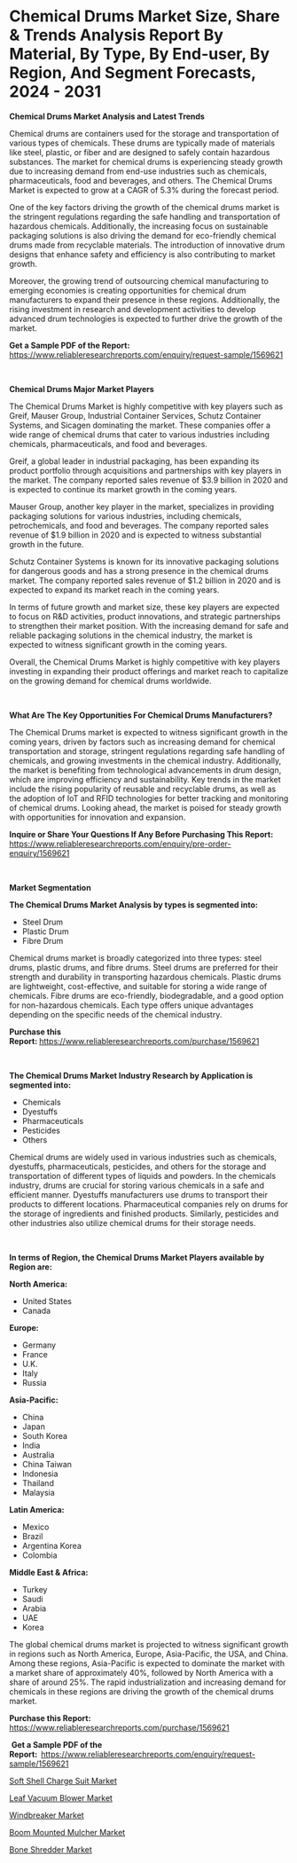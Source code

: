 <p><h1>Chemical Drums Market Size, Share & Trends Analysis Report By Material, By Type, By End-user, By Region, And Segment Forecasts, 2024 - 2031</h1></p><p><strong>Chemical Drums Market Analysis and Latest Trends</strong></p>
<p><p>Chemical drums are containers used for the storage and transportation of various types of chemicals. These drums are typically made of materials like steel, plastic, or fiber and are designed to safely contain hazardous substances. The market for chemical drums is experiencing steady growth due to increasing demand from end-use industries such as chemicals, pharmaceuticals, food and beverages, and others. The Chemical Drums Market is expected to grow at a CAGR of 5.3% during the forecast period.</p><p>One of the key factors driving the growth of the chemical drums market is the stringent regulations regarding the safe handling and transportation of hazardous chemicals. Additionally, the increasing focus on sustainable packaging solutions is also driving the demand for eco-friendly chemical drums made from recyclable materials. The introduction of innovative drum designs that enhance safety and efficiency is also contributing to market growth.</p><p>Moreover, the growing trend of outsourcing chemical manufacturing to emerging economies is creating opportunities for chemical drum manufacturers to expand their presence in these regions. Additionally, the rising investment in research and development activities to develop advanced drum technologies is expected to further drive the growth of the market.</p></p>
<p><strong>Get a Sample PDF of the Report:&nbsp;</strong> <a href="https://www.reliableresearchreports.com/enquiry/request-sample/1569621">https://www.reliableresearchreports.com/enquiry/request-sample/1569621</a></p>
<p>&nbsp;</p>
<p><strong>Chemical Drums Major Market Players</strong></p>
<p><p>The Chemical Drums Market is highly competitive with key players such as Greif, Mauser Group, Industrial Container Services, Schutz Container Systems, and Sicagen dominating the market. These companies offer a wide range of chemical drums that cater to various industries including chemicals, pharmaceuticals, and food and beverages.</p><p>Greif, a global leader in industrial packaging, has been expanding its product portfolio through acquisitions and partnerships with key players in the market. The company reported sales revenue of $3.9 billion in 2020 and is expected to continue its market growth in the coming years.</p><p>Mauser Group, another key player in the market, specializes in providing packaging solutions for various industries, including chemicals, petrochemicals, and food and beverages. The company reported sales revenue of $1.9 billion in 2020 and is expected to witness substantial growth in the future.</p><p>Schutz Container Systems is known for its innovative packaging solutions for dangerous goods and has a strong presence in the chemical drums market. The company reported sales revenue of $1.2 billion in 2020 and is expected to expand its market reach in the coming years.</p><p>In terms of future growth and market size, these key players are expected to focus on R&D activities, product innovations, and strategic partnerships to strengthen their market position. With the increasing demand for safe and reliable packaging solutions in the chemical industry, the market is expected to witness significant growth in the coming years.</p><p>Overall, the Chemical Drums Market is highly competitive with key players investing in expanding their product offerings and market reach to capitalize on the growing demand for chemical drums worldwide.</p></p>
<p>&nbsp;</p>
<p><strong>What Are The Key Opportunities For Chemical Drums Manufacturers?</strong></p>
<p><p>The Chemical Drums market is expected to witness significant growth in the coming years, driven by factors such as increasing demand for chemical transportation and storage, stringent regulations regarding safe handling of chemicals, and growing investments in the chemical industry. Additionally, the market is benefiting from technological advancements in drum design, which are improving efficiency and sustainability. Key trends in the market include the rising popularity of reusable and recyclable drums, as well as the adoption of IoT and RFID technologies for better tracking and monitoring of chemical drums. Looking ahead, the market is poised for steady growth with opportunities for innovation and expansion.</p></p>
<p><strong>Inquire or Share Your Questions If Any Before Purchasing This Report:</strong> <a href="https://www.reliableresearchreports.com/enquiry/pre-order-enquiry/1569621">https://www.reliableresearchreports.com/enquiry/pre-order-enquiry/1569621</a></p>
<p>&nbsp;</p>
<p><strong>Market Segmentation</strong></p>
<p><strong>The Chemical Drums Market Analysis by types is segmented into:</strong></p>
<p><ul><li>Steel Drum</li><li>Plastic Drum</li><li>Fibre Drum</li></ul></p>
<p><p>Chemical drums market is broadly categorized into three types: steel drums, plastic drums, and fibre drums. Steel drums are preferred for their strength and durability in transporting hazardous chemicals. Plastic drums are lightweight, cost-effective, and suitable for storing a wide range of chemicals. Fibre drums are eco-friendly, biodegradable, and a good option for non-hazardous chemicals. Each type offers unique advantages depending on the specific needs of the chemical industry.</p></p>
<p><strong>Purchase this Report:&nbsp;</strong><a href="https://www.reliableresearchreports.com/purchase/1569621">https://www.reliableresearchreports.com/purchase/1569621</a></p>
<p>&nbsp;</p>
<p><strong>The Chemical Drums Market Industry Research by Application is segmented into:</strong></p>
<p><ul><li>Chemicals</li><li>Dyestuffs</li><li>Pharmaceuticals</li><li>Pesticides</li><li>Others</li></ul></p>
<p><p>Chemical drums are widely used in various industries such as chemicals, dyestuffs, pharmaceuticals, pesticides, and others for the storage and transportation of different types of liquids and powders. In the chemicals industry, drums are crucial for storing various chemicals in a safe and efficient manner. Dyestuffs manufacturers use drums to transport their products to different locations. Pharmaceutical companies rely on drums for the storage of ingredients and finished products. Similarly, pesticides and other industries also utilize chemical drums for their storage needs.</p></p>
<p>&nbsp;</p>
<p><strong>In terms of Region, the Chemical Drums Market Players available by Region are:</strong></p>
<p>
    <p> <strong> North America: </strong>
        <ul>
            <li>United States</li>
            <li>Canada</li>
        </ul>
        </p> 
    <p> <strong> Europe: </strong>
        <ul>
            <li>Germany</li>
            <li>France</li>
            <li>U.K.</li>
            <li>Italy</li>
            <li>Russia</li>
        </ul>
        </p> 
    <p> <strong> Asia-Pacific: </strong>
        <ul>
            <li>China</li>
            <li>Japan</li>
            <li>South Korea</li>
            <li>India</li>
            <li>Australia</li>
            <li>China Taiwan</li>
            <li>Indonesia</li>
            <li>Thailand</li>
            <li>Malaysia</li>
        </ul>
        </p> 
    <p> <strong> Latin America: </strong>
        <ul>
            <li>Mexico</li>
            <li>Brazil</li>
            <li>Argentina Korea</li>
            <li>Colombia</li>
        </ul>
        </p> 
    <p> <strong> Middle East & Africa: </strong>
        <ul>
            <li>Turkey</li>
            <li>Saudi</li>
            <li>Arabia</li>
            <li>UAE</li>
            <li>Korea</li>
        </ul>
    </p>
    </p>
<p><p>The global chemical drums market is projected to witness significant growth in regions such as North America, Europe, Asia-Pacific, the USA, and China. Among these regions, Asia-Pacific is expected to dominate the market with a market share of approximately 40%, followed by North America with a share of around 25%. The rapid industrialization and increasing demand for chemicals in these regions are driving the growth of the chemical drums market.</p></p>
<p><strong>Purchase this Report: </strong><a href="https://www.reliableresearchreports.com/purchase/1569621">https://www.reliableresearchreports.com/purchase/1569621</a></p>
<p>&nbsp;<strong>Get a Sample PDF of the Report:&nbsp;&nbsp;</strong><a href="https://www.reliableresearchreports.com/enquiry/request-sample/1569621">https://www.reliableresearchreports.com/enquiry/request-sample/1569621</a></p>
<p><strong></strong></p>
<p><p><a href="https://issuu.com/reportprime-2/docs/soft-shell-charge-suit-market-size-2030.pptx">Soft Shell Charge Suit Market</a></p><p><a href="https://github.com/myacatherineblakecaczo9vcsw/Market-Research-Report-List-1/blob/main/leaf-vacuum-blower-market.md">Leaf Vacuum Blower Market</a></p><p><a href="https://issuu.com/reportprime-2/docs/windbreaker-market-size-2030.pptx">Windbreaker Market</a></p><p><a href="https://github.com/okotobwrhuteie/Market-Research-Report-List-1/blob/main/boom-mounted-mulcher-market.md">Boom Mounted Mulcher Market</a></p><p><a href="https://github.com/irfadac/Market-Research-Report-List-2/blob/main/bone-shredder-market.md">Bone Shredder Market</a></p></p>